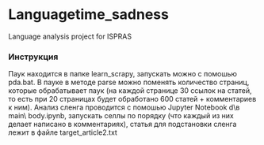 # Languagetime_sadness
Language analysis project for ISPRAS

### Инструкция
Паук находится в папке learn_scrapy, запускать можно с помошью pda.bat. В пауке в методе parse можно поменять количество страниц, которые обрабатывает паук (на каждой странице 30 ссылок на статей, то есть при 20 страницах будет обработано 600 статей + комментариев к ним).
Анализ сленга проводится с помошью Jupyter Notebook d\в main\ body.ipynb, запускать селлы по порядку (что каждый из них делает написано в комментариях), статья для подстановки сленга лежит в файле target_article2.txt
